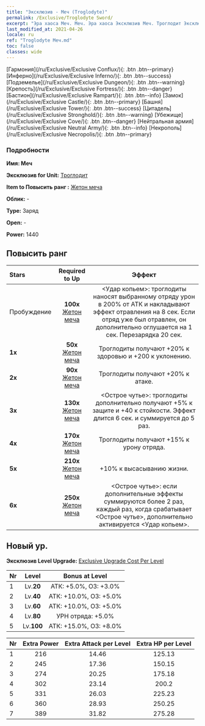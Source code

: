 ```yaml
---
title: "Эксклюзив - Меч (Troglodyte)"
permalink: /Exclusive/Troglodyte Sword/
excerpt: "Эра хаоса Меч. Меч. Эра хаоса Эксклюзив Меч. Троглодит Эксклюзив."
last_modified_at: 2021-04-26
locale: ru
ref: "Troglodyte Меч.md"
toc: false
classes: wide
---
```

 [Гармония](/ru/Exclusive/Exclusive Conflux/){: .btn .btn--primary} [Инферно](/ru/Exclusive/Exclusive Inferno/){: .btn .btn--success} [Подземелье](/ru/Exclusive/Exclusive Dungeon/){: .btn .btn--warning} [Крепость](/ru/Exclusive/Exclusive Fortress/){: .btn .btn--danger} [Бастион](/ru/Exclusive/Exclusive Rampart/){: .btn .btn--info} [Замок](/ru/Exclusive/Exclusive Castle/){: .btn .btn--primary} [Башня](/ru/Exclusive/Exclusive Tower/){: .btn .btn--success} [Цитадель](/ru/Exclusive/Exclusive Stronghold/){: .btn .btn--warning} [Убежище](/ru/Exclusive/Exclusive Cove/){: .btn .btn--danger} [Нейтральная армия](/ru/Exclusive/Exclusive Neutral Army/){: .btn .btn--info} [Некрополь](/ru/Exclusive/Exclusive Necropolis/){: .btn .btn--primary} 

### Подробности
 **Имя: Меч** 

 **Эксклюзив for Unit:** [Троглодит](/ru/units/Troglodyte/) 

 **Item to Повысить ранг :** [Жетон меча](/ItemsRU/con_912/)

 **Облик:** -

 **Type:** Заряд

 **Open:** -

 **Power:** 1440

## Повысить ранг 

  |     Stars    |  Required to Up | Эффект |
  |:-------------|:---------------:|:---------------:|
  |  Пробуждение  | **100x** [Жетон меча](/ItemsRU/con_912/) | <Удар копьем>: троглодиты наносят выбранному отряду урон в 200% от АТК и накладывают эффект отравления на 8 сек. Если отряд уже был отравлен, он дополнительно оглушается на 1 сек. Перезарядка 20 сек. |
  | **1x** <i class="fas fa-star"/> | **50x** [Жетон меча](/ItemsRU/con_912/) | Троглодиты получают +20% к здоровью и +200 к уклонению. |
  | **2x** <i class="fas fa-star"/> | **90x** [Жетон меча](/ItemsRU/con_912/) | Троглодиты получают +20% к атаке. |
  | **3x** <i class="fas fa-star"/> | **130x** [Жетон меча](/ItemsRU/con_912/) | <Острое чутье>: троглодиты дополнительно получают +5% к защите и +40 к стойкости. Эффект длится 6 сек. и суммируется до 5 раз. |
  | **4x** <i class="fas fa-star"/> | **170x** [Жетон меча](/ItemsRU/con_912/) | Троглодиты получают +15% к урону отряда. |
  | **5x** <i class="fas fa-star"/> | **210x** [Жетон меча](/ItemsRU/con_912/) | +10% к высасыванию жизни. |
  | **6x** <i class="fas fa-star"/> | **250x** [Жетон меча](/ItemsRU/con_912/) | <Острое чутье>: если дополнительные эффекты суммируются более 2 раз, каждый раз, когда срабатывает <Острое чутье>, дополнительно активируется <Удар копьем>. |


## Новый ур.
 **Эксклюзив Level Upgrade:** [Exclusive Upgrade Cost Per Level](/Exclusive/ExclusiveUpgradeCostPerLevel/)

  |  Nr  |   Level  | Bonus at Level |
  |:-----|:--------:|:--------------:|
  | 1 | Lv.**20** | АТК: +5.0%, ОЗ: +3.0% |
  | 2 | Lv.**40** | АТК: +10.0%, ОЗ: +5.0% |
  | 3 | Lv.**60** | АТК: +10.0%, ОЗ: +5.0% |
  | 4 | Lv.**80** | УРН отряда: +5.0% |
  | 5 | Lv.**100** | АТК: +15.0%, ОЗ: +8.0% |


  |  Nr  |  Extra Power | Extra Attack per Level | Extra HP per Level |
  |:-----|:--------:|:--------:|:--------:|
  | 1 | 216 | 14.46 | 125.13 |
  | 2 | 245 | 17.36 | 150.15 |
  | 3 | 274 | 20.25 | 175.18 |
  | 4 | 302 | 23.14 | 200.2 |
  | 5 | 331 | 26.03 | 225.23 |
  | 6 | 360 | 28.93 | 250.25 |
  | 7 | 389 | 31.82 | 275.28 |


